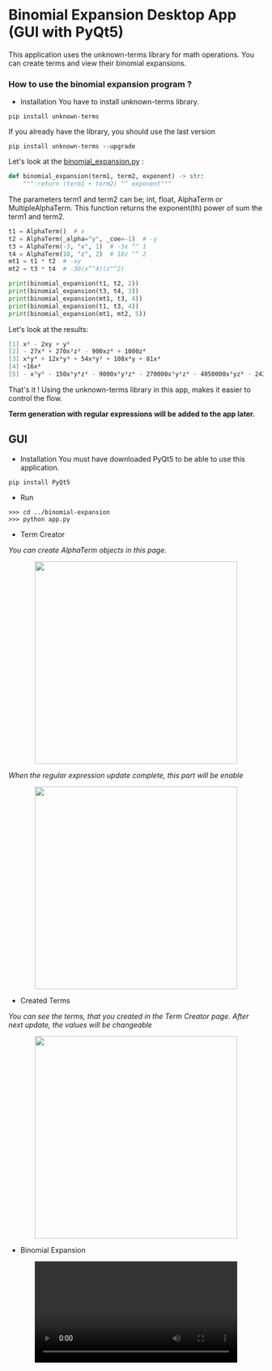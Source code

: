 # Binomial Expansion Desktop App (GUI with PyQt5)

This application uses the unknown-terms library for math operations. You can create terms and view their binomial expansions.

### How to use the binomial expansion program ?
- Installation
You have to install unknown-terms library.
```shell
pip install unknown-terms
```
If you already have the library, you should use the last version
```shell
pip install unknown-terms --upgrade
```

Let's look at the [binomial_expansion.py](https://github.com/lightningcell/binomial-expansion/blob/master/binomial_expansion.py "binomial_expansion.py") :

```python
def binomial_expansion(term1, term2, exponent) -> str:
    """:return (term1 + term2) ^^ exponent"""
```
The parameters term1 and term2 can be; int, float, AlphaTerm or MultipleAlphaTerm. This function returns the exponent(th) power of sum the term1 and term2.

```python
t1 = AlphaTerm()  # x
t2 = AlphaTerm(_alpha="y", _coe=-1)  # -y
t3 = AlphaTerm(-3, "x", 1)  # -3x ^^ 1
t4 = AlphaTerm(10, "z", 2)  # 10z ^^ 2
mt1 = t1 * t2  # -xy
mt2 = t3 * t4  # -30(x^^4)(z^^2)

print(binomial_expansion(t1, t2, 2))
print(binomial_expansion(t3, t4, 3))
print(binomial_expansion(mt1, t3, 4))
print(binomial_expansion(t1, t3, 4))
print(binomial_expansion(mt1, mt2, 5))
```
Let's look at the results:
```powershell
[1] x² - 2xy + y²
[2] - 27x³ + 270x²z² - 900xz⁴ + 1000z⁶
[3] x⁴y⁴ + 12x⁴y³ + 54x⁴y² + 108x⁴y + 81x⁴
[4] +16x⁴
[5] - x⁵y⁵ - 150x⁵y⁴z² - 9000x⁵y³z⁴ - 270000x⁵y²z⁶ - 4050000x⁵yz⁸ - 24300000x⁵z¹⁰
```
That's it ! Using the unknown-terms library in this app, makes it easier to control the flow.

**Term generation with regular expressions will be added to the app later.**

## GUI 
- Installation
You must have downloaded PyQt5 to be able to use this application.

```shell
pip install PyQt5
```

- Run
```shell
>>> cd ../binomial-expansion
>>> python app.py
```

- Term Creator

*You can create AlphaTerm objects in this page.*

<p align='center'><a  href="https://www.linkpicture.com/view.php?img=LPic640366eb7b95b139922122"><img width=400 src="https://www.linkpicture.com/q/app1.png" type="image"></a></p>

*When the regular expression update complete, this part will be enable*
<p align='center'><a href="https://www.linkpicture.com/view.php?img=LPic64036a5dd780b877356016"><img width=400 src="https://www.linkpicture.com/q/app2.png" type="image"></a></p>

- Created Terms

*You can see the terms, that you created in the Term Creator page. After next update, the values will be changeable*
<p align='center'><a href="https://www.linkpicture.com/view.php?img=LPic64036b6de97781183797079"><img width=400 src="https://www.linkpicture.com/q/app3.png" type="image"></a></p>

- Binomial Expansion


<div align="center">
  <video src="https://user-images.githubusercontent.com/117159961/222916568-db70afd6-9dbb-4aab-94c0-5ae7b22b8b47.mp4" width=400/>
<div/>
